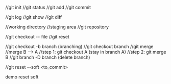//git init
//git status
//git add
//git commit

//git log
//git show
//git diff

//working directory
//staging area
//git repository

//git checkout -- file
//git reset

//git checkout -b branch (branching)
//git checkout branch
//git merge
	//merge B --> A
	//step 1: git checkout A (stay in branch A)
	//step 2: git merge B 
//git branch -D branch (delete branch)

//git reset --soft <to_commit>

demo reset soft